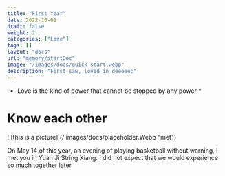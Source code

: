 ```yaml
---
title: "First Year"
date: 2022-10-01
draft: false
weight: 2
categories: ["Love"]
tags: []
layout: "docs"
url: "memory/startDoc"
image: "/images/docs/quick-start.webp"
description: "First saw, loved in deeeeep"
---
```

* Love is the kind of power that cannot be stopped by any power *

# Know each other

! [this is a picture] (/ images/docs/placeholder.Webp "met")


On May 14 of this year, an evening of playing basketball without warning, I met you in Yuan Ji String Xiang. I did not expect that we would experience so much together later
 